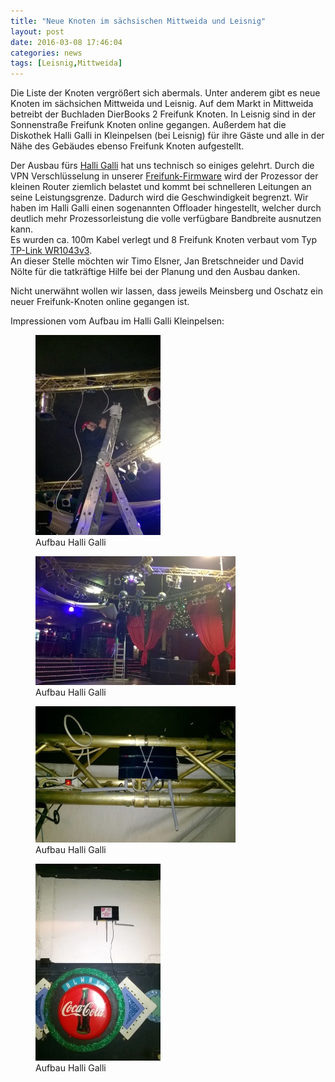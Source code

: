 ```yaml
---
title: "Neue Knoten im sächsischen Mittweida und Leisnig"
layout: post
date: 2016-03-08 17:46:04
categories: news
tags: [Leisnig,Mittweida]
---
```


Die Liste der Knoten vergrößert sich abermals. Unter anderem gibt es neue Knoten im sächsichen Mittweida und Leisnig.
Auf dem Markt in Mittweida betreibt der Buchladen DierBooks 2 Freifunk Knoten.
In Leisnig sind in der Sonnenstraße Freifunk Knoten online gegangen. Außerdem hat die Diskothek Halli Galli in Kleinpelsen (bei Leisnig) für ihre Gäste und alle in der Nähe des Gebäudes ebenso Freifunk Knoten aufgestellt.

Der Ausbau fürs [Halli Galli](https://www.facebook.com/Halli-Galli-Kleinpelsen-1499896140298692/)
hat uns technisch so einiges gelehrt. Durch die VPN Verschlüsselung in unserer
[Freifunk-Firmware](/mitmachen#software--freifunk-firmware) wird der Prozessor der kleinen Router ziemlich belastet und
kommt bei schnelleren Leitungen an seine Leistungsgrenze. Dadurch wird die Geschwindigkeit begrenzt. Wir haben
im Halli Galli einen sogenannten Offloader hingestellt, welcher durch deutlich mehr Prozessorleistung die volle verfügbare
Bandbreite ausnutzen kann.  
Es wurden ca. 100m Kabel verlegt und 8 Freifunk Knoten verbaut vom Typ [TP-Link WR1043v3](/mitmachen#details).  
An dieser Stelle möchten wir Timo Elsner, Jan Bretschneider und David Nölte für die tatkräftige Hilfe bei der Planung
und den Ausbau danken.

Nicht unerwähnt wollen wir lassen, dass jeweils Meinsberg und Oschatz ein neuer Freifunk-Knoten online gegangen ist.

Impressionen vom Aufbau im Halli Galli Kleinpelsen:

<div class="row">
  <div class="col-xs-12 col-md-6">
    <figure class="figure">
      <a href="/img/halli-galli/halligalli01.jpg">
        <img src="/img/halli-galli/halligalli01-klein.jpg" class="img-thumbnail img-responsive">
      </a>
      <figcaption class="figure-caption">
        Aufbau Halli Galli
      </figcaption>
    </figure>
  </div>

  <div class="col-xs-12 col-md-6">
    <figure class="figure">
      <a href="/img/halli-galli/halligalli02.jpg">
        <img src="/img/halli-galli/halligalli02-klein.jpg" class="img-thumbnail img-responsive">
      </a>
      <figcaption class="figure-caption">
        Aufbau Halli Galli
      </figcaption>
    </figure>
  </div>
</div>
<div class="row">
  <div class="col-xs-12 col-md-6">
    <figure class="figure">
      <a href="/img/halli-galli/halligalli03.jpg">
        <img src="/img/halli-galli/halligalli03-klein.jpg" class="img-thumbnail img-responsive">
      </a>
      <figcaption class="figure-caption">
        Aufbau Halli Galli
      </figcaption>
    </figure>
  </div>

  <div class="col-xs-12 col-md-6">
    <figure class="figure">
      <a href="/img/halli-galli/halligalli04.jpg">
        <img src="/img/halli-galli/halligalli04-klein.jpg" class="img-thumbnail img-responsive">
      </a>
      <figcaption class="figure-caption">
        Aufbau Halli Galli
      </figcaption>
    </figure>
  </div>


</div>

